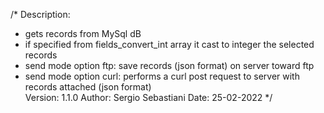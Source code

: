 /*
  Description:
   - gets records from MySql dB 
   - if specified from fields_convert_int array it cast to integer the selected records
   - send mode option ftp: save records (json format) on server toward ftp
   - send mode option curl: performs a curl post request to server with records attached (json format)  
  Version: 1.1.0
  Author: Sergio Sebastiani
  Date: 25-02-2022
*/
